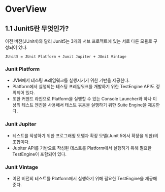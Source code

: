 OverView
==
## 1.1 Junit5란 무엇인가?
이전 버전(JUnit4)와 달리 Junit5는 3개의 서브 프로젝트에 있는 서로 다른 모듈로 구성되어 있다.
```text
JUnit5 = JUnit Platform + Junit Jupiter + JUnit Vintage
```
### Junit Platform
- JVM에서 테스팅 프레임워크를 실행시키기 위한 기반을 제공한다.
- Platform에서 실행되는 테스팅 프레임워크를 개발하기 위한 TestEngine API도 정의되어 있다.
- 또한 커맨드 라인으로 Platform을 실행할 수 있는 Console Launcher와 하나 이상의 테스트 엔진을 사용해서 테스트 묶음을 실행하기 위한 Suite Engine을 제공한다.

### Junit Jupiter
- 테스트를 작성하기 위한 프로그래밍 모델과 확장 모델(Junit 5에서 확장을 위한)의 조합이다.
- Jupiter API를 기반으로 작성된 테스트를 Platform에서 실행하기 위해 필요한 TestEngine이 포함되어 있다.

### Junit Vintage
- 이전 버전의 테스트를 Platform에서 실행하기 위해 필요한 TestEngine을 제공해준다. 


